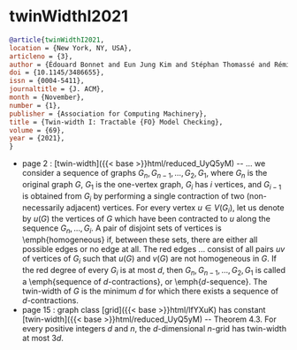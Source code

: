 # twinWidthI2021

```bibtex
@article{twinWidthI2021,
location = {New York, NY, USA},
articleno = {3},
author = {Édouard Bonnet and Eun Jung Kim and Stéphan Thomassé and Rémi Watrigant},
doi = {10.1145/3486655},
issn = {0004-5411},
journaltitle = {J. ACM},
month = {November},
number = {1},
publisher = {Association for Computing Machinery},
title = {Twin-width I: Tractable {FO} Model Checking},
volume = {69},
year = {2021},
}
```
* page 2 : [twin-width]({{< base >}}html/reduced_UyQ5yM) -- ... we consider a sequence of graphs $G_n,G_{n-1},\dots,G_2,G_1$, where $G_n$ is the original graph $G$, $G_1$ is the one-vertex graph, $G_i$ has $i$ vertices, and $G_{i-1}$ is obtained from $G_i$ by performing a single contraction of two (non-necessarily adjacent) vertices. For every vertex $u \in V(G_i)$, let us denote by $u(G)$ the vertices of $G$ which have been contracted to $u$ along the sequence $G_n,\dots,G_i$. A pair of disjoint sets of vertices is \emph{homogeneous} if, between these sets, there are either all possible edges or no edge at all. The red edges ... consist of all pairs $uv$ of vertices of $G_i$ such that $u(G)$ and $v(G)$ are not homogeneous in $G$. If the red degree of every $G_i$ is at most $d$, then $G_n,G_{n-1},\dots,G_2,G_1$ is called a \emph{sequence of $d$-contractions}, or \emph{$d$-sequence}. The twin-width of $G$ is the minimum $d$ for which there exists a sequence of $d$-contractions.
* page 15 : graph class [grid]({{< base >}}html/lfYXuK) has constant [twin-width]({{< base >}}html/reduced_UyQ5yM) -- Theorem 4.3. For every positive integers $d$ and $n$, the $d$-dimensional $n$-grid has twin-width at most $3d$.
